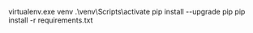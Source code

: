 <!-- Setup Virtual Enviroment -->
virtualenv.exe venv
.\venv\Scripts\activate
pip install --upgrade pip
pip install -r requirements.txt